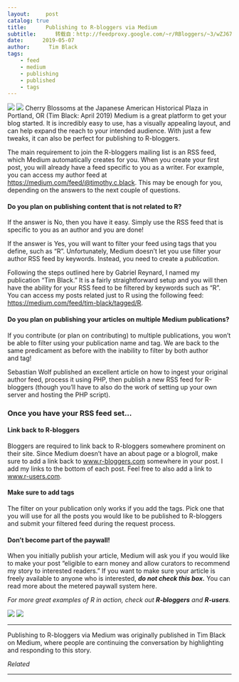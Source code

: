 ```yaml
---
layout:     post
catalog: true
title:      Publishing to R-bloggers via Medium
subtitle:      转载自：http://feedproxy.google.com/~r/RBloggers/~3/wZJ67xUCGJ0/
date:      2019-05-07
author:      Tim Black
tags:
    - feed
    - medium
    - publishing
    - published
    - tags
---
```






![](https://i2.wp.com/cdn-images-1.medium.com/max/1024/1*8hsHtVQkoHwJuSv-rqvG2A.jpeg?w=456&ssl=1)
![](https://i2.wp.com/cdn-images-1.medium.com/max/1024/1*8hsHtVQkoHwJuSv-rqvG2A.jpeg?w=456&ssl=1)
Cherry Blossoms at the Japanese American Historical Plaza in Portland, OR (Tim Black: April 2019)
Medium is a great platform to get your blog started. It is incredibly easy to use, has a visually appealing layout, and can help expand the reach to your intended audience. With just a few tweaks, it can also be perfect for publishing to R-bloggers.

The main requirement to join the R-bloggers mailing list is an RSS feed, which Medium automatically creates for you. When you create your first post, you will already have a feed specific to you as a writer. For example, you can access my author feed at https://medium.com/feed/@timothy.c.black. This may be enough for you, depending on the answers to the next couple of questions.

#### Do you plan on publishing content that is not related to R?

If the answer is No, then you have it easy. Simply use the RSS feed that is specific to you as an author and you are done!

If the answer is Yes, you will want to filter your feed using tags that you define, such as “R”. Unfortunately, Medium doesn’t let you use filter your author RSS feed by keywords. Instead, you need to create a *publication.*

Following the steps outlined here by Gabriel Reynard, I named my publication “Tim Black.” It is a fairly straightforward setup and you will then have the ability for your RSS feed to be filtered by keywords such as “R”. You can access my posts related just to R using the following feed: https://medium.com/feed/tim-black/tagged/R.

#### Do you plan on publishing your articles on multiple Medium publications?

If you contribute (or plan on contributing) to multiple publications, you won’t be able to filter using your publication name and tag. We are back to the same predicament as before with the inability to filter by both author and tag!

Sebastian Wolf published an excellent article on how to ingest your original author feed, process it using PHP, then publish a new RSS feed for R-bloggers (though you’ll have to also do the work of setting up your own server and hosting the PHP script).

### Once you have your RSS feed set…

#### Link back to R-bloggers

Bloggers are required to link back to R-bloggers somewhere prominent on their site. Since Medium doesn’t have an about page or a blogroll, make sure to add a link back to www.r-bloggers.com somewhere in your post. I add my links to the bottom of each post. Feel free to also add a link to www.r-users.com.

#### Make sure to add tags

The filter on your publication only works if you add the tags. Pick one that you will use for all the posts you would like to be published to R-bloggers and submit your filtered feed during the request process.

#### Don’t become part of the paywall!

When you initially publish your article, Medium will ask you if you would like to make your post “eligible to earn money and allow curators to recommend my story to interested readers.” If you want to make sure your article is freely available to anyone who is interested, ***do not check this box.*** You can read more about the metered paywall system here.

*For more great examples of R in action, check out **R-bloggers** and **R-users**.*

![](https://medium.com/_/stat?event=post.clientViewed&referrerSource=full_rss&postId=1d0168b352cd)
![](https://medium.com/_/stat?event=post.clientViewed&referrerSource=full_rss&postId=1d0168b352cd)


---

Publishing to R-bloggers via Medium was originally published in Tim Black on Medium, where people are continuing the conversation by highlighting and responding to this story.


*Related*








---
